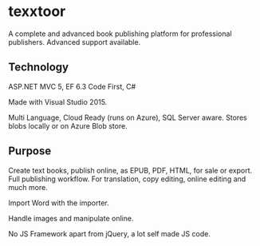 # texxtoor

A complete and advanced book publishing platform for professional publishers. Advanced support available.

## Technology

ASP.NET MVC 5, EF 6.3 Code First, C#

Made with Visual Studio 2015.

Multi Language, Cloud Ready (runs on Azure), SQL Server aware. Stores blobs locally or on Azure Blob store.

## Purpose

Create text books, publish online, as EPUB, PDF, HTML, for sale or export. Full publishing workflow. 
For translation, copy editing, online editing and much more.

Import Word with the importer.

Handle images and manipulate online.

No JS Framework apart from jQuery, a lot self made JS code.
